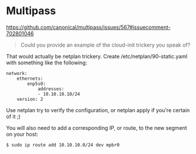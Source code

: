 # Multipass


https://github.com/canonical/multipass/issues/567#issuecomment-702801046



> Could you provide an example of the cloud-init trickery you speak of?

That would actually be netplan trickery. Create /etc/netplan/90-static.yaml with something like the following:

```
network:
    ethernets:
        enp5s0:
            addresses:
            - 10.10.10.10/24
    version: 2
```

Use netplan try to verify the configuration, or netplan apply if you're certain of it ;)

You will also need to add a corresponding IP, or route, to the new segment on your host:

```
$ sudo ip route add 10.10.10.0/24 dev mpbr0
```

